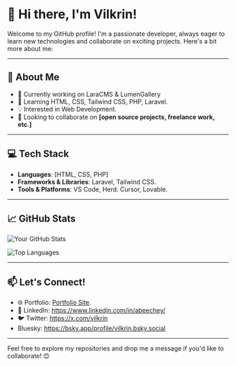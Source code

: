 # 👋 Hi there, I'm Vilkrin!

Welcome to my GitHub profile! I'm a passionate developer, always eager to learn new technologies and collaborate on exciting projects. Here's a bit more about me:

---

## 🚀 About Me

- 🔭 Currently working on LaraCMS & LumenGallery
- 🌱 Learning HTML, CSS, Tailwind CSS, PHP, Laravel.
- 💡 Interested in Web Development.
- 🎯 Looking to collaborate on **[open source projects, freelance work, etc.]**


---

## 💻 Tech Stack

- **Languages**: [HTML, CSS, PHP]
- **Frameworks & Libraries**: Laravel,  Tailwind CSS.
- **Tools & Platforms**: VS Code, Herd. Cursor, Lovable.


---

## 📈 GitHub Stats

![Your GitHub Stats](https://github-readme-stats.vercel.app/api?username=Vilkrin&show_icons=true&theme=radical)

![Top Languages](https://github-readme-stats.vercel.app/api/top-langs/?username=Vilkrin&layout=compact&theme=radical)

---

## 📫 Let's Connect!

- 🌐 Portfolio: [Portfolio Site](https://andrewbeechey.me.uk/).
- 💼 LinkedIn: https://www.linkedin.com/in/abeechey/
- 🐦 Twitter: https://x.com/vilkrin
-    Bluesky: https://bsky.app/profile/vilkrin.bsky.social


---

Feel free to explore my repositories and drop me a message if you'd like to collaborate! 😊
